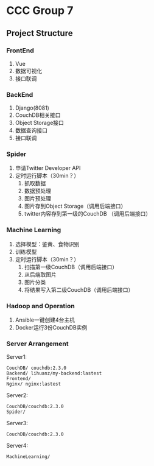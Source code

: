 # CCC Group 7 

## Project Structure

### FrontEnd 
1. Vue
2. 数据可视化
3. 接口联调

### BackEnd
1. Django(8081)
2. CouchDB相关接口
3. Object Storage接口
4. 数据查询接口
5. 接口联调

### Spider
1. 申请Twitter Developer API
2. 定时运行脚本（30min？）
   1. 抓取数据
   2. 数据预处理
   3. 图片预处理
   4. 图片存到Object Storage（调用后端接口）
   5. twitter内容存到第一级的CouchDB （调用后端接口）

### Machine Learning
1. 选择模型：鉴黄、食物识别
2. 训练模型
3. 定时运行脚本（30min？）
   1. 扫描第一级CouchDB（调用后端接口）
   2. 从后端取图片
   3. 图片分类
   4. 将结果写入第二级CouchDB（调用后端接口）

### Hadoop and Operation 
1. Ansible一键创建4台主机
2. Docker运行3份CouchDB实例

### Server Arrangement

Server1:
    
    CouchDB/ couchdb:2.3.0
    Backend/ lihuanz/my-backend:lastest
    Frontend/
    Nginx/ nginx:lastest

Server2:
    
    CouchDB/couchdb:2.3.0
    Spider/ 


Server3:
    
    CouchDB/couchdb:2.3.0

Server4:

    MachineLearning/


   
   
